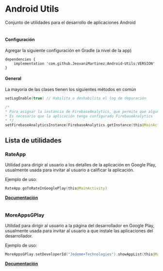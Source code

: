 # Android Utils

Conjunto de utilidades para el desarrollo de aplicaciones Android

#

#### Configuración
Agregar la siguiente configuración en Gradle (a nivel de la app)
```Gradle
dependencies {
    implementation 'com.github.JeovaniMartinez:Android-Utils:VERSION'
}
```

#### General

La mayoría de las clases tienen los siguientes métodos en común
```Kotlin
setLogEnable(true) // Habilita o deshabilita el log de depuración

/*
* Para asignar la instancia de FirebaseAnalytics, que permite que algunas clases registren eventos.
* Es necesario que la aplicación tenga configurado FirebaseAnalytics
* */
setFirebaseAnalyticsInstance(FirebaseAnalytics.getInstance(this@MainActivity))
```

## Lista de utilidades

### RateApp 
Utilidad para dirigir al usuario a los detalles de la aplicación en Google Play, usualmente usada para invitar al usuario a calificar la aplicación.

Ejemplo de uso:
```Kotlin
RateApp.goToRateInGooglePlay(this@MainActivity)
```
**[Documentación ](docs/androidutils/com.jeovanimartinez.androidutils.reviews/-rate-app/index.md)**

#

### MoreAppsGPlay 
Utilidad para dirigir al usuario a la página del desarrollador en Google Play, usualmente usada para invitar al usuario a que instale las aplicaciones del desarrollador.

Ejemplo de uso:
```Kotlin
MoreAppsGPlay.setDeveloperId("Jedemm+Technologies").showAppList(this@MainActivity)
```
**[Documentación ](docs/androidutils/com.jeovanimartinez.androidutils.moreapps/-more-apps-g-play/index.md)**

#

